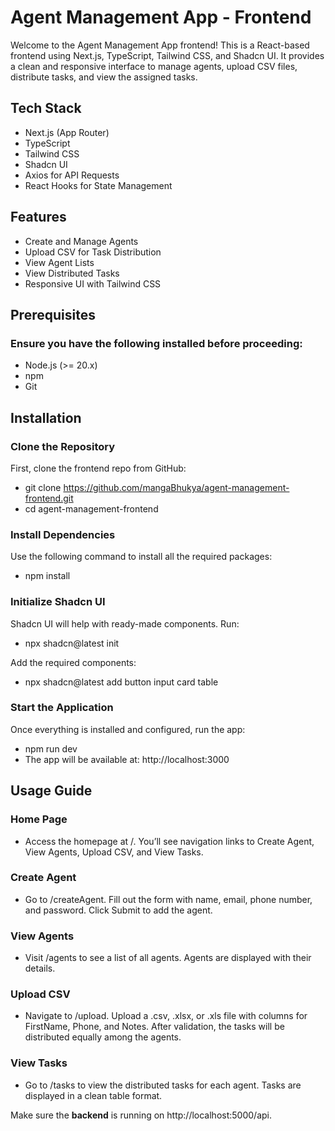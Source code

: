 # **Agent Management App - Frontend**
Welcome to the Agent Management App frontend! This is a React-based frontend using Next.js, TypeScript, Tailwind CSS, and Shadcn UI. It provides a clean and responsive interface to manage agents, upload CSV files, distribute tasks, and view the assigned tasks.

## Tech Stack
- Next.js (App Router)
- TypeScript
- Tailwind CSS
- Shadcn UI
- Axios for API Requests
- React Hooks for State Management

## Features
- Create and Manage Agents
- Upload CSV for Task Distribution
- View Agent Lists
- View Distributed Tasks
- Responsive UI with Tailwind CSS

## Prerequisites
### Ensure you have the following installed before proceeding:
- Node.js (>= 20.x)
- npm
- Git

## Installation
### Clone the Repository
First, clone the frontend repo from GitHub:

- git clone https://github.com/mangaBhukya/agent-management-frontend.git
- cd agent-management-frontend

### Install Dependencies
Use the following command to install all the required packages:
- npm install

### Initialize Shadcn UI
Shadcn UI will help with ready-made components. Run:
- npx shadcn@latest init

Add the required components:
- npx shadcn@latest add button input card table

###  Start the Application
Once everything is installed and configured, run the app:
- npm run dev
- The app will be available at:
http://localhost:3000

## Usage Guide
### Home Page
- Access the homepage at /.
You’ll see navigation links to Create Agent, View Agents, Upload CSV, and View Tasks.

### Create Agent
- Go to /createAgent.
Fill out the form with name, email, phone number, and password.
Click Submit to add the agent.

### View Agents
- Visit /agents to see a list of all agents.
Agents are displayed with their details.

### Upload CSV
- Navigate to /upload.
Upload a .csv, .xlsx, or .xls file with columns for FirstName, Phone, and Notes.
After validation, the tasks will be distributed equally among the agents.

### View Tasks
- Go to /tasks to view the distributed tasks for each agent.
Tasks are displayed in a clean table format.


Make sure the **backend** is running on http://localhost:5000/api.
